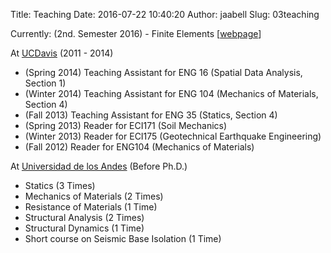 Title: Teaching
Date: 2016-07-22 10:40:20
Author: jaabell
Slug: 03teaching

Currently: (2nd. Semester 2016) - Finite Elements [[webpage](http://www.joseabell.com/pages/finite-elements.html)]


At [UCDavis][] (2011 - 2014)

-   (Spring 2014) Teaching Assistant for ENG 16 (Spatial Data Analysis, Section 1)
-   (Winter 2014) Teaching Assistant for ENG 104 (Mechanics of Materials, Section 4)
-   (Fall 2013) Teaching Assistant for ENG 35 (Statics, Section 4)
-   (Spring 2013) Reader for ECI171 (Soil Mechanics)
-   (Winter 2013) Reader for ECI175 (Geotechnical Earthquake
    Engineering)
-   (Fall 2012) Reader for ENG104 (Mechanics of Materials)

At [Universidad de los Andes][] (Before Ph.D.)

-   Statics (3 Times)
-   Mechanics of Materials (2 Times)
-   Resistance of Materials (1 Time)
-   Structural Analysis (2 Times)
-   Structural Dynamics (1 Time)
-   Short course on Seismic Base Isolation (1 Time)

  [Universidad de los Andes]: http://ing.uandes.cl
  [UCDavis]: http://cee.ucdavis.edu